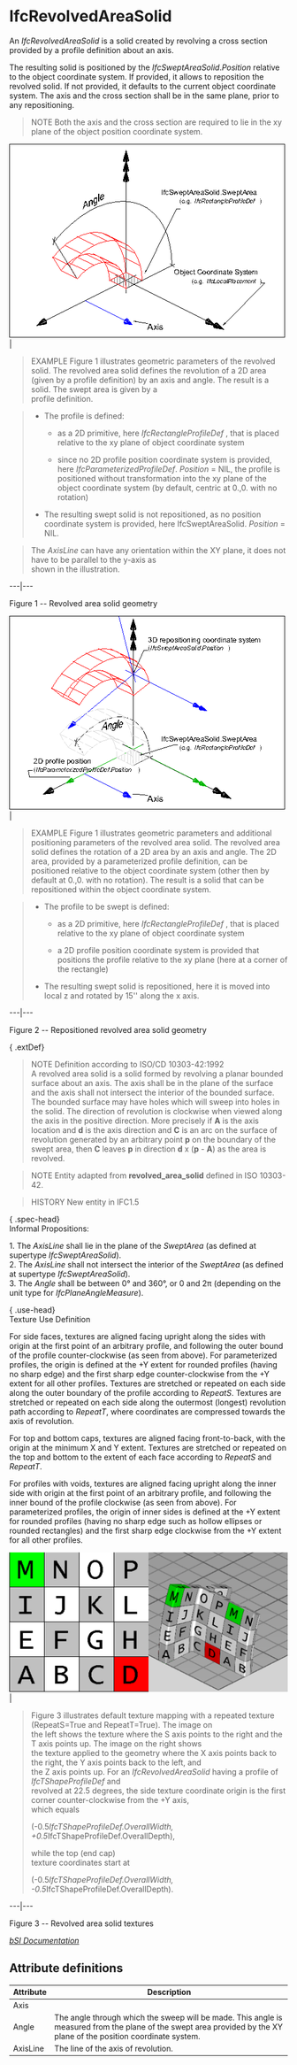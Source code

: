 IfcRevolvedAreaSolid
====================
An _IfcRevolvedAreaSolid_ is a solid created by revolving a cross section
provided by a profile definition about an axis.  
  
The resulting solid is positioned by the _IfcSweptAreaSolid_._Position_
relative to the object coordinate system. If provided, it allows to reposition
the revolved solid. If not provided, it defaults to the current object
coordinate system. The axis and the cross section shall be in the same plane,
prior to any repositioning.  
  
> NOTE  Both the axis and the cross section are required to lie in the xy
> plane of the object position coordinate system.  
  
  
  
![revolved area solid](../figures/ifcrevolvedareasolid-fig1.png)  
|

> EXAMPLE  Figure 1 illustrates geometric parameters of the revolved solid.
> The revolved area solid defines the revolution of a 2D area (given by a
> profile definition) by an axis and angle. The result is a solid. The swept
> area is given by a  
> profile definition.

  

>  
>
>
>  
>
>   * The profile is defined:  
>
>     * as a 2D primitive, here _IfcRectangleProfileDef_ , that is placed
> relative to the xy plane of object coordinate system
>  
>
>     * since no 2D profile position coordinate system is provided, here
> _IfcParameterizedProfileDef_. _Position_ = NIL, the profile is positioned
> without transformation into the xy plane of the object coordinate system (by
> default, centric at 0.,0. with no rotation)
>  
>  
>
>   * The resulting swept solid is not repositioned, as no position coordinate
> system is provided, here IfcSweptAreaSolid. _Position_ = NIL.
>  
>
  
>

  

> The _AxisLine_ can have any orientation within the XY plane, it does not
> have to be parallel to the y-axis as  
> shown in the illustration.

  
  
  
---|---  
  
  
  

Figure 1 -- Revolved area solid geometry

  
  
  
  
  
  
  
  
![revolved area solid](../figures/ifcrevolvedareasolid-fig2.png)  
|

> EXAMPLE  Figure 1 illustrates geometric parameters and additional
> positioning parameters of the revolved area solid. The revolved area solid
> defines the rotation of a 2D area by an axis and angle. The 2D area,
> provided by a parameterized profile definition, can be positioned relative
> to the object coordinate system (other then by default at 0.,0. with no
> rotation). The result is a solid that can be repositioned within the object
> coordinate system.

  

>  
>
>   * The profile to be swept is defined:  
>  
>
>     * as a 2D primitive, here _IfcRectangleProfileDef_ , that is placed
> relative to the xy plane of object coordinate system
>  
>
>     * a 2D profile position coordinate system is provided that positions the
> profile relative to the xy plane (here at a corner of the rectangle)
>  
>
>  
>
>   * The resulting swept solid is repositioned, here it is moved into local z
> and rotated by 15'' along the x axis.
>  
>

  
  
  
---|---  
  
  
  

Figure 2 -- Repositioned revolved area solid geometry

  
  
  
  
  
  
{ .extDef}  
> NOTE  Definition according to ISO/CD 10303-42:1992  
> A revolved area solid is a solid formed by revolving a planar bounded
> surface about an axis. The axis shall be in the plane of the surface and the
> axis shall not intersect the interior of the bounded surface. The bounded
> surface may have holes which will sweep into holes in the solid. The
> direction of revolution is clockwise when viewed along the axis in the
> positive direction. More precisely if **A** is the axis location and **d**
> is the axis direction and **C** is an arc on the surface of revolution
> generated by an arbitrary point **p** on the boundary of the swept area,
> then **C** leaves **p** in direction **d** x (**p** - **A**) as the area is
> revolved.  
  
> NOTE  Entity adapted from **revolved_area_solid** defined in ISO 10303-42.  
  
> HISTORY  New entity in IFC1.5  
  
{ .spec-head}  
Informal Propositions:  
  
1\. The _AxisLine_ shall lie in the plane of the _SweptArea_ (as defined at
supertype _IfcSweptAreaSolid_).  
2\. The _AxisLine_ shall not intersect the interior of the _SweptArea_ (as
defined at supertype _IfcSweptAreaSolid_).  
3\. The _Angle_ shall be between 0° and 360°, or 0 and 2π (depending on the
unit type for _IfcPlaneAngleMeasure_).  
  
{ .use-head}  
Texture Use Definition  
  
For side faces, textures are aligned facing upright along the sides with
origin at the first point of an arbitrary profile, and following the outer
bound of the profile counter-clockwise (as seen from above). For parameterized
profiles, the origin is defined at the +Y extent for rounded profiles (having
no sharp edge) and the first sharp edge counter-clockwise from the +Y extent
for all other profiles. Textures are stretched or repeated on each side along
the outer boundary of the profile according to _RepeatS_. Textures are
stretched or repeated on each side along the outermost (longest) revolution
path according to _RepeatT_, where coordinates are compressed towards the axis
of revolution.  
  
For top and bottom caps, textures are aligned facing front-to-back, with the
origin at the minimum X and Y extent. Textures are stretched or repeated on
the top and bottom to the extent of each face according to _RepeatS_ and
_RepeatT_.  
  
For profiles with voids, textures are aligned facing upright along the inner
side with origin at the first point of an arbitrary profile, and following the
inner bound of the profile clockwise (as seen from above). For parameterized
profiles, the origin of inner sides is defined at the +Y extent for rounded
profiles (having no sharp edge such as hollow ellipses or rounded rectangles)
and the first sharp edge clockwise from the +Y extent for all other profiles.  
  
  
  
![texture](../figures/ifcrevolvedareasolid-texture.png)  
|  

> Figure 3 illustrates default texture mapping with a repeated texture
> (RepeatS=True and RepeatT=True). The image on  
> the left shows the texture where the S axis points to the right and the T
> axis points up. The image on the right shows  
> the texture applied to the geometry where the X axis points back to the
> right, the Y axis points back to the left, and  
> the Z axis points up. For an _IfcRevolvedAreaSolid_ having a profile of
> _IfcTShapeProfileDef_ and  
> revolved at 22.5 degrees, the side texture coordinate origin is the first
> corner counter-clockwise from the +Y axis,  
> which equals  
>  
> (-0.5*IfcTShapeProfileDef.OverallWidth,
> +0.5*IfcTShapeProfileDef.OverallDepth),  
>  
>  while the top (end cap)  
> texture coordinates start at  
>  
> (-0.5*IfcTShapeProfileDef.OverallWidth,
> -0.5*IfcTShapeProfileDef.OverallDepth).

  
  
  
---|---  
  
  
  

Figure 3 -- Revolved area solid textures

  
  
  
  
  
[ _bSI
Documentation_](https://standards.buildingsmart.org/IFC/DEV/IFC4_2/FINAL/HTML/schema/ifcgeometricmodelresource/lexical/ifcrevolvedareasolid.htm)


Attribute definitions
---------------------
| Attribute   | Description                                                                                                                                                         |
|-------------|---------------------------------------------------------------------------------------------------------------------------------------------------------------------|
| Axis        |                                                                                                                                                                     |
| Angle       | The angle through which the sweep will be made. This angle is measured from the plane of the swept area provided by the XY plane of the position coordinate system. |
| AxisLine    | The line of the axis of revolution.                                                                                                                                 |

